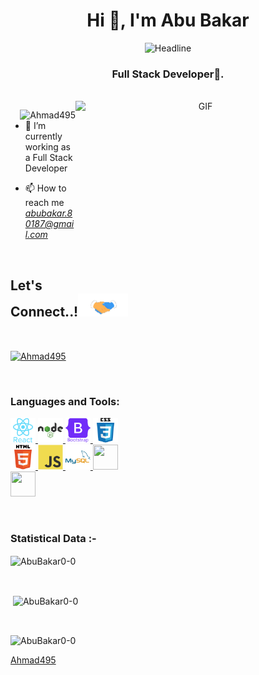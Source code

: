 <h1 align="center">Hi 👋, I'm Abu Bakar</h1>
 <div align=center>
        <img src="https://readme-typing-svg.herokuapp.com?color=%236FDA44&size=32&center=true&vCenter=true&width=600&height=50&lines=Computer+Science+Graduate;MERN-STACK+Engineer;Problem+Solver;Web+Developer;Open-Source+Enthusiast" alt="Headline" />
    </div>
<h3 align="center">Full Stack Developer🌟.</h3>



<br>
<a target="_blank" align="center">
  <img align="right" top="500" height="300" width="400" alt="GIF" src="https://media.giphy.com/media/SWoSkN6DxTszqIKEqv/giphy.gif">
</a>
<p><img align="right" src="https://github.com/Ahmad495/Ahmad495/blob/main/animation_500_kxa883sd.gif" alt="Ahmad495" /></p>

- 🌱 I’m currently working as a Full Stack Developer

- 📫 How to reach me *abubakar.80187@gmail.com*
<br>


## <b> Let's Connect..!</b><img src="https://github.com/0xAbdulKhalid/0xAbdulKhalid/raw/main/assets/mdImages/handshake.gif" width ="80">
<br>
<p align="left">
  <a href="https://linkedin.com/in/abu-bakar00" target="blank"><img align="center"
      src="https://raw.githubusercontent.com/rahuldkjain/github-profile-readme-generator/master/src/images/icons/Social/linked-in-alt.svg"
      alt="Ahmad495" height="30" width="40" /></a>
</p>

<br>

<h3 align="left">Languages and Tools:</h3>
<p align="left">
<a href="https://reactjs.org/" target="_blank" rel="noreferrer"> <img
      src="https://raw.githubusercontent.com/devicons/devicon/master/icons/react/react-original-wordmark.svg"
      alt="react" width="40" height="40" /> </a>
      <a href="https://nodejs.org" target="_blank" rel="noreferrer"> <img
      src="https://raw.githubusercontent.com/devicons/devicon/master/icons/nodejs/nodejs-original-wordmark.svg"
      alt="nodejs" width="40" height="40" /> </a>
<a href="https://getbootstrap.com" target="_blank" rel="noreferrer">
    <img src="https://raw.githubusercontent.com/devicons/devicon/master/icons/bootstrap/bootstrap-plain-wordmark.svg"
      alt="bootstrap" width="40" height="40" /> </a> <a href="https://www.w3schools.com/css/" target="_blank"
    rel="noreferrer"> <img
      src="https://raw.githubusercontent.com/devicons/devicon/master/icons/css3/css3-original-wordmark.svg" alt="css3"
      width="40" height="40" /> </a> <a href="https://www.w3.org/html/" target="_blank" rel="noreferrer"><br/> <img
      src="https://raw.githubusercontent.com/devicons/devicon/master/icons/html5/html5-original-wordmark.svg"
      alt="html5" width="40" height="40" /> </a> <a href="https://developer.mozilla.org/en-US/docs/Web/JavaScript" target="_blank"
    rel="noreferrer"> <img
      src="https://raw.githubusercontent.com/devicons/devicon/master/icons/javascript/javascript-original.svg"
      alt="javascript" width="40" height="40" /> </a>  <a href="https://www.mysql.com/" target="_blank" rel="noreferrer"> <img
      src="https://raw.githubusercontent.com/devicons/devicon/master/icons/mysql/mysql-original-wordmark.svg"
      alt="mysql" width="40" height="40" /> </a> </a>   </a> <a href="https://www.python.org" target="_blank" rel="noreferrer">
      <img src="https://cdn.jsdelivr.net/gh/devicons/devicon/icons/mongodb/mongodb-plain-wordmark.svg"  width="40" height="40"/><br/>
    <img src="https://cdn.jsdelivr.net/gh/devicons/devicon/icons/amazonwebservices/amazonwebservices-plain-wordmark.svg"  width="40" height="40"/>
</a> </p>

<br>

<h3>Statistical Data :-</h3>
<p><img align="center"
    src="https://github-readme-stats.vercel.app/api/top-langs?username=Ahmad495&show_icons=true&locale=en&bg_color=0d1117&text_color=ffffff&layout=compact"
    alt="AbuBakar0-0" 
    bg_color=#808080/></p>

<br>

<p>&nbsp;<img align="center" src="https://github-readme-stats.vercel.app/api?username=Ahmad495&show_icons=true&locale=en&bg_color=0d1117&text_color=ffffff&repo=convoychat"
    alt="AbuBakar0-0" /></p>

<br>

<p><img align="center" src="https://github-readme-streak-stats.herokuapp.com/?user=Ahmad495&theme=dark&background=0d1117&date_format=M%20j%5B%2C%20Y%5D" alt="AbuBakar0-0" /></p>
      

[Ahmad495](https://github.com/Ahmad495)

